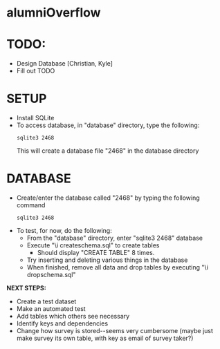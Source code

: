 # alumniOverflow

# TODO:
  * Design Database [Christian, Kyle]
  * Fill out TODO

# SETUP
  * Install SQLite
  * To access database, in "database" directory, type the following:
    ```
    sqlite3 2468
    ```
    This will create a database file "2468" in the database directory

# DATABASE
  * Create/enter the database called "2468" by typing the following command
    ```
    sqlite3 2468
    ```
  * To test, for now, do the following:
    * From the "database" directory, enter "sqlite3 2468" database
    * Execute "\i createschema.sql" to create tables
      * Should display "CREATE TABLE" 8 times.
    * Try inserting and deleting various things in the database
    * When finished, remove all data and drop tables by executing "\i dropschema.sql"

  __NEXT STEPS:__
  * Create a test dataset
  * Make an automated test
  * Add tables which others see necessary
  * Identify keys and dependencies
  * Change how survey is stored--seems very cumbersome (maybe just make survey its own table, with key as email of survey taker?)

